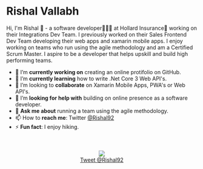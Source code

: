 # Rishal Vallabh

Hi, I'm Rishal 👋 - a software developer🧑🏻‍💻 at Hollard Insurance🏢 working on their Integrations Dev Team. I previously worked on their Sales Frontend Dev Team developing their web apps and xamarin mobile apps. 
I enjoy working on teams who run using the agile methodology and am a Certified Scrum Master.
I aspire to be a developer that helps upskill and build high performing teams.


-  🔭 I’m **currently working on** creating an online protifolio on GitHub.
- 🌱 I’m **currently learning** how to write .Net Core 3 Web API's.
- 👯 I’m looking to **collaborate** on Xamarin Mobile Apps, PWA's or Web API's.
- 🤔 I’m **looking for help with** building on online presence as a software developer.
- 💬 **Ask me about** running a team using the agile methodology.
- 📫 How to **reach me**: Twitter [@Rishal92](https://twitter.com/rishal92?lang=en)
- ⚡ **Fun fact**: I enjoy hiking.


<p align="center">
  <br/><br/>
  <img  src="https://img.icons8.com/cute-clipart/60/000000/twitter.png"/>
  <br/>
  <a class="twitter-timeline" href="https://twitter.com/Rishal92?ref_src=twsrc%5Etfw">Tweet @Rishal92</a> <script async src="https://platform.twitter.com/widgets.js" charset="utf-8"></script>
</p>
